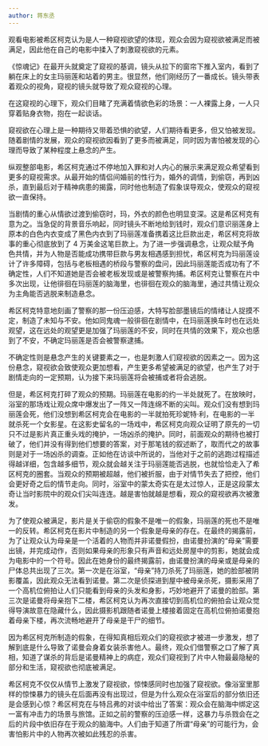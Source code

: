 ```yaml
---
author: 蒋东丞
---
```


观看电影被希区柯克认为是人一种窥视欲望的体现，观众会因为窥视欲被满足而被满足，因此他在自己的电影中揉入了刺激窥视欲的元素。

《惊魂记》在最开头就奠定了窥视的基调，镜头从拉下的窗帘下推入室内，看到了躺在床上的女主玛丽莲和站着的男主。很显然，他们刚经历了一番成长。镜头带表着观众的视角，窥视的镜头就导致了观众窥视的心理。

在这窥视的心理下，观众们目睹了充满着情欲色彩的场景：一人裸露上身，一人只穿着贴身衣物，抱在一起谈话。

窥视欲在心理上是一种期待又带着恐惧的欲望，人们期待看更多，但又怕被发现。随着剧情的发展，观众的窥视欲因看到了更多而被满足，同时因为害怕被发现的心理而导致了某种程度上悬念的产生。

纵观整部电影，希区柯克通过不停地加入罪和对人内心的展示来满足观众希望看到更多的窥视需求。从最开始的情侣间婚前的性行为，婚外的调情，到偷窃，再到凶杀，直到最后对于精神病患的揭露，同时他也制造了假象误导观众，使观众的窥视欲一直保持。

当剧情的重心从情欲过渡到偷窃时，玛，外衣的颜色也明显变深。这是希区柯克有意为之。当急促的背景音乐响起，同时镜头不断地给到钱时，观众们意识丽莲身上原本的白色内衣变成了黑色内衣到了玛丽莲准备携着这比巨款出走，希区柯克将故事的重心彻底放到了 4 万美金这笔巨款上。为了进一步强调悬念，让观众赋予角色共情，并为人物是否能成功携带巨款与男友相遇感到担忧，希区柯克为玛丽莲设计了许多障碍，包括与老板相遇的桥段与警察的盘问，因此玛丽莲能否成功有了不确定性，人们不知道她是否会被老板发现或是被警察拘捕。希区柯克让警察在片中多次出现，让他徘徊在玛丽莲的脑海里，也徘徊在观众的脑海里，通过共情让观众为主角能否逃脱来制造悬念。

希区柯克特意地刻画了警察的那一份压迫感，大特写脸部墨镜后的情绪让人捉摸不定，制造了未知与不安。他如同鬼魂一般徘徊在剧情中，在玛丽莲换车时也在远处观望，这在远处的观望更是加强了玛丽莲的不安，同时在共情的效果下，观众也感到了不安，不确定玛丽莲是否会被警察逮捕。

不确定性则是悬念产生的关键要素之一，也是刺激人们窥视欲的因素之一。因为这份悬念，窥视欲会致使观众更加想看，产生更多希望被满足的欲望，也产生了对于剧情走向的一定预期，认为接下来玛丽莲将会被捕或者将会逃脱。

但是，希区柯克打碎了观众的预期。玛丽莲在电影的约一半处就死了。在放映时，浴室的那场戏让观众席中爆发出了一阵又一阵连绵不断的尖叫。观众们没有想到玛丽莲会死，他们没想到希区柯克会在电影的一半就拍死珍妮特·利，在电影的一半就杀死一个女影星。在这影史留名的一场戏中，希区柯克向观众证明了原先的一切只不过是影片真正重头戏的掩护，一场凶杀的掩护。同时，前面观众的期待也被打破了，他们并没有得到他们想要的答案，对于那笔钱的叙述断了，取而代之的故事则是对于一场凶杀的调查。正如他在访谈中所说的，当他对于之前的逃跑过程描述得越详细，包含越多细节，观众就会越关注于玛丽莲能否逃脱，也就恰恰走入了希区柯克的圈套。当观众的预期被超越，他们被折服，由于对情节失去了把控，他们会更好奇之后的情节走向。同时，浴室中的蒙太奇实在是太过惊人，正是这段蒙太奇让当时影院中的观众们尖叫连连。越是害怕就越是想看，观众的窥视欲再次被激发。

为了使观众被满足，影片是关于偷窃的假象不是唯一的假象，玛丽莲的死也不是唯一的反转。希区柯克在影片中制造的另一个假象是母亲的存在。在最终的揭露前，为了让观众认为母亲是一个活着的人物而并非诺曼假扮，由诺曼扮演的“母亲”需要出镜，并完成动作，否则如果母亲的形象只有声音和远处房屋中的剪影，她就会成为电影中的一个符号。因此在她身份的最终揭露前，由诺曼扮演的母亲或是母亲的尸体总共出现了三次。第一次是在浴室，“母亲”持刀杀死了玛丽莲，她的脸部被阴影覆盖，因此观众无法看到诺曼。第二次是侦探进到屋中被母亲杀死，摄影采用了一个高机位俯拍让人们只能看到母亲的头发和身影，巧妙地避开了诺曼的脸部。第三次是诺曼将母亲抱下二楼，希区柯克认为再次直接切到高机位的俯拍会让观众觉得导演故意在隐藏什么，因此摄影机跟随者诺曼上楼接着固定在高机位俯拍诺曼抱着母亲下楼，再次流畅地避开了母亲是干尸的细节。

因为希区柯克所制造的假象，在得知真相后观众们的窥视欲才被进一步激发，想了解到底是什么导致了诺曼会身着女装杀害他人。最终，观众们借警察之口了解了真相，知道了谋杀的背后是诺曼精神上的病症，观众们窥视到了片中人物最最隐秘的部分和生活，窥视欲也彻底被满足。

希区柯克不仅仅从情节上激发了窥视欲，惊悚感同时也加强了窥视欲。像浴室里那样的惊悚暴力的镜头在后面再没有出现过，但是为什么观众在浴室后的部分依旧还是会感到心惊？希区柯克在与特吕弗的对谈中给出了答案：观众会在脑海中绑定这一富有冲击力的场景与旅馆。正如之前的警察的压迫感一样，这暴力与杀戮会在之后的片段中依旧存在于观众的脑海中。人们由于知道了所谓“母亲”的可能行为，会害怕影片中的人物再次被如此残忍的杀害。
